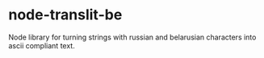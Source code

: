 # node-translit-be
Node library for turning strings with russian and belarusian characters into ascii compliant text.
